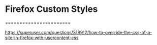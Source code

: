 # Firefox Custom Styles
=======================

https://superuser.com/questions/318912/how-to-override-the-css-of-a-site-in-firefox-with-usercontent-css